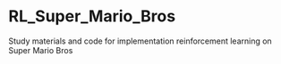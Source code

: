 # RL_Super_Mario_Bros
Study materials and code for implementation reinforcement learning on Super Mario Bros
